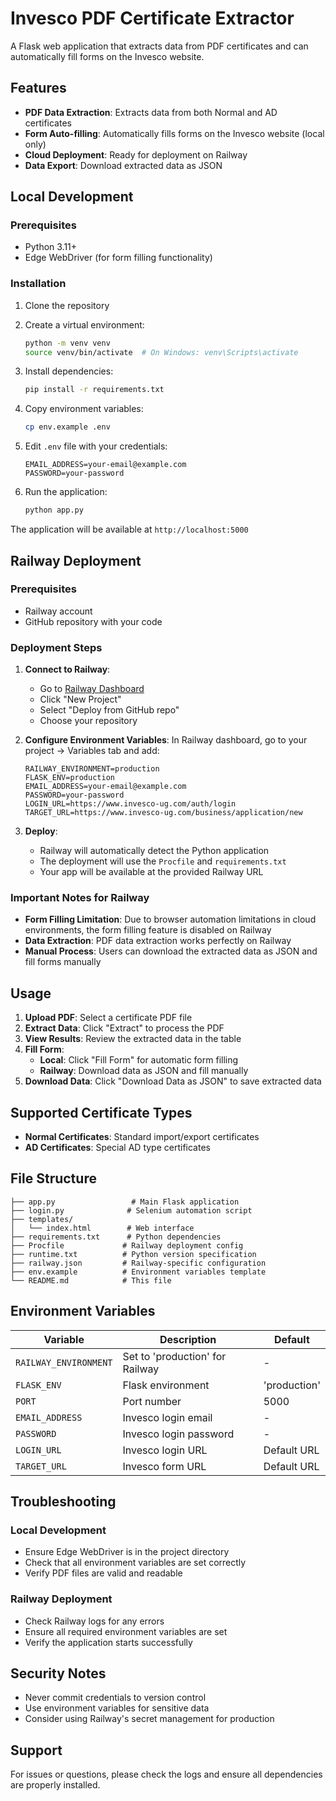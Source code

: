 # Invesco PDF Certificate Extractor

A Flask web application that extracts data from PDF certificates and can automatically fill forms on the Invesco website.

## Features

- **PDF Data Extraction**: Extracts data from both Normal and AD certificates
- **Form Auto-filling**: Automatically fills forms on the Invesco website (local only)
- **Cloud Deployment**: Ready for deployment on Railway
- **Data Export**: Download extracted data as JSON

## Local Development

### Prerequisites

- Python 3.11+
- Edge WebDriver (for form filling functionality)

### Installation

1. Clone the repository
2. Create a virtual environment:
   ```bash
   python -m venv venv
   source venv/bin/activate  # On Windows: venv\Scripts\activate
   ```

3. Install dependencies:
   ```bash
   pip install -r requirements.txt
   ```

4. Copy environment variables:
   ```bash
   cp env.example .env
   ```

5. Edit `.env` file with your credentials:
   ```
   EMAIL_ADDRESS=your-email@example.com
   PASSWORD=your-password
   ```

6. Run the application:
   ```bash
   python app.py
   ```

The application will be available at `http://localhost:5000`

## Railway Deployment

### Prerequisites

- Railway account
- GitHub repository with your code

### Deployment Steps

1. **Connect to Railway**:
   - Go to [Railway Dashboard](https://railway.com/dashboard)
   - Click "New Project"
   - Select "Deploy from GitHub repo"
   - Choose your repository

2. **Configure Environment Variables**:
   In Railway dashboard, go to your project → Variables tab and add:
   ```
   RAILWAY_ENVIRONMENT=production
   FLASK_ENV=production
   EMAIL_ADDRESS=your-email@example.com
   PASSWORD=your-password
   LOGIN_URL=https://www.invesco-ug.com/auth/login
   TARGET_URL=https://www.invesco-ug.com/business/application/new
   ```

3. **Deploy**:
   - Railway will automatically detect the Python application
   - The deployment will use the `Procfile` and `requirements.txt`
   - Your app will be available at the provided Railway URL

### Important Notes for Railway

- **Form Filling Limitation**: Due to browser automation limitations in cloud environments, the form filling feature is disabled on Railway
- **Data Extraction**: PDF data extraction works perfectly on Railway
- **Manual Process**: Users can download the extracted data as JSON and fill forms manually

## Usage

1. **Upload PDF**: Select a certificate PDF file
2. **Extract Data**: Click "Extract" to process the PDF
3. **View Results**: Review the extracted data in the table
4. **Fill Form**: 
   - **Local**: Click "Fill Form" for automatic form filling
   - **Railway**: Download data as JSON and fill manually
5. **Download Data**: Click "Download Data as JSON" to save extracted data

## Supported Certificate Types

- **Normal Certificates**: Standard import/export certificates
- **AD Certificates**: Special AD type certificates

## File Structure

```
├── app.py                 # Main Flask application
├── login.py              # Selenium automation script
├── templates/
│   └── index.html        # Web interface
├── requirements.txt      # Python dependencies
├── Procfile             # Railway deployment config
├── runtime.txt          # Python version specification
├── railway.json         # Railway-specific configuration
├── env.example          # Environment variables template
└── README.md            # This file
```

## Environment Variables

| Variable | Description | Default |
|----------|-------------|---------|
| `RAILWAY_ENVIRONMENT` | Set to 'production' for Railway | - |
| `FLASK_ENV` | Flask environment | 'production' |
| `PORT` | Port number | 5000 |
| `EMAIL_ADDRESS` | Invesco login email | - |
| `PASSWORD` | Invesco login password | - |
| `LOGIN_URL` | Invesco login URL | Default URL |
| `TARGET_URL` | Invesco form URL | Default URL |

## Troubleshooting

### Local Development
- Ensure Edge WebDriver is in the project directory
- Check that all environment variables are set correctly
- Verify PDF files are valid and readable

### Railway Deployment
- Check Railway logs for any errors
- Ensure all required environment variables are set
- Verify the application starts successfully

## Security Notes

- Never commit credentials to version control
- Use environment variables for sensitive data
- Consider using Railway's secret management for production

## Support

For issues or questions, please check the logs and ensure all dependencies are properly installed.
